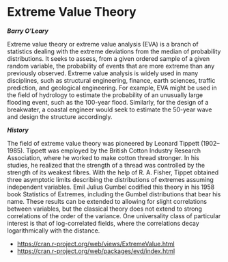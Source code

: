 Extreme Value Theory
==========================
***Barry O'Leary***

Extreme value theory or extreme value analysis (EVA) is a branch of statistics dealing with the extreme deviations from the median of probability distributions. It seeks to assess, from a given ordered sample of a given random variable, the probability of events that are more extreme than any previously observed. Extreme value analysis is widely used in many disciplines, such as structural engineering, finance, earth sciences, traffic prediction, and geological engineering. For example, EVA might be used in the field of hydrology to estimate the probability of an unusually large flooding event, such as the 100-year flood. Similarly, for the design of a breakwater, a coastal engineer would seek to estimate the 50-year wave and design the structure accordingly.

***History***

The field of extreme value theory was pioneered by Leonard Tippett (1902–1985). Tippett was employed by the British Cotton Industry Research Association, where he worked to make cotton thread stronger. In his studies, he realized that the strength of a thread was controlled by the strength of its weakest fibres. With the help of R. A. Fisher, Tippet obtained three asymptotic limits describing the distributions of extremes assuming independent variables. Emil Julius Gumbel codified this theory in his 1958 book Statistics of Extremes, including the Gumbel distributions that bear his name. These results can be extended to allowing for slight correlations between variables, but the classical theory does not extend to strong correlations of the order of the variance. One universality class of particular interest is that of log-correlated fields, where the correlations decay logarithmically with the distance.


* https://cran.r-project.org/web/views/ExtremeValue.html
* https://cran.r-project.org/web/packages/evd/index.html
